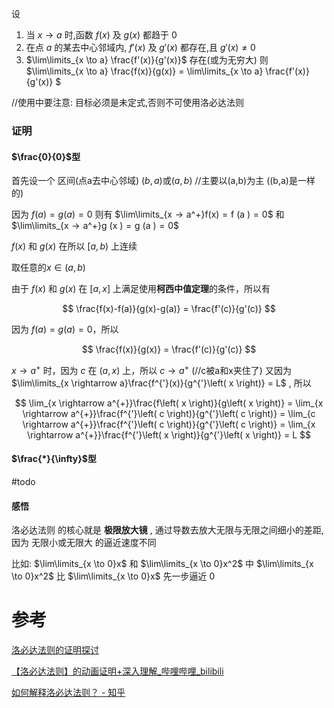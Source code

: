 


设
1. 当 $x→a$ 时,函数 $f(x)$ 及 $g(x)$ 都趋于 $0$
2. 在点 $a$ 的某去中心邻域内, $f'(x)$ 及 $g'(x)$ 都存在,且 $g'(x) \not = 0$
3. $\lim\limits_{x \to a} \frac{f'(x)}{g'(x)}$ 存在(或为无穷大)
则
$\lim\limits_{x \to a} \frac{f(x)}{g(x)} = \lim\limits_{x \to a} \frac{f'(x)}{g'(x)} $

//使用中要注意: 目标必须是未定式,否则不可使用洛必达法则

### 证明

#### $\frac{0}{0}$型

首先设一个 区间(点a去中心邻域) $(b,a)$或$(a,b)$ //主要以(a,b)为主 ((b,a)是一样的)

因为 $f(a)=g(a)=0$ 则有 $\lim\limits_{x → a^+}f(x) = f (a ) = 0$ 和$\lim\limits_{x → a^+}g (x ) = g (a ) = 0$

$f(x)$ 和 $g(x)$ 在所以 $[a,b)$ 上连续

取任意的$x  ∈ (a , b )$

由于 $f(x)$ 和 $g(x)$ 在 $[a, x]$ 上满足使用**柯西中值定理**的条件，所以有

$$ \frac{f(x)-f(a)}{g(x)-g(a)} = \frac{f'(c)}{g'(c)} $$

因为 $f(a)=g(a)=0$，所以

$$ \frac{f(x)}{g(x)} = \frac{f'(c)}{g'(c)} $$

$x→a^+$ 时，因为 $c$ 在 $(a, x)$ 上，所以 $c→a^+$ (//c被a和x夹住了) 又因为 $\lim\limits_{x \rightarrow a}\frac{f^{'}(x)}{g^{'}\left( x \right)} = L$ , 所以

$$ \lim_{x \rightarrow a^{+}}\frac{f\left( x \right)}{g\left( x \right)} = \lim_{x \rightarrow a^{+}}\frac{f^{'}\left( c \right)}{g^{'}\left( c \right)} = \lim_{c \rightarrow a^{+}}\frac{f^{'}\left( c \right)}{g^{'}\left( c \right)} = \lim_{x \rightarrow a^{+}}\frac{f^{'}\left( x \right)}{g^{'}\left( x \right)} = L $$

#### $\frac{*}{\infty}$型

#todo

#### 感悟

洛必达法则 的核心就是 **极限放大镜** , 通过导数去放大无限与无限之间细小的差距, 因为 无限小或无限大 的逼近速度不同

比如: $\lim\limits_{x \to 0}x$ 和 $\lim\limits_{x \to 0}x^2$ 中 $\lim\limits_{x \to 0}x^2$ 比 $\lim\limits_{x \to 0}x$ 先一步逼近 $0$

# 参考

[洛必达法则的证明探讨](https://www.cnblogs.com/iMath/p/10461442.html)

[【洛必达法则】的动画证明+深入理解_哔哩哔哩_bilibili](https://www.bilibili.com/video/BV1dh411Z7dC/?vd_source=495dcbac187477e6b86d1fab4d4762a7)

[如何解释洛必达法则？ - 知乎](https://www.zhihu.com/question/28862411/answer/2443467353)


